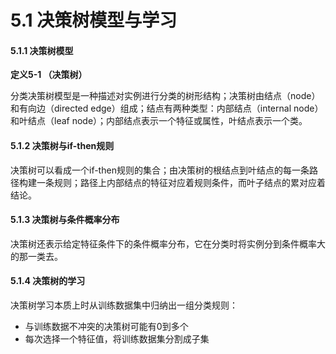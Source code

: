 # 5.1 决策树模型与学习

#### 5.1.1 决策树模型

**定义5-1 （决策树）**

分类决策树模型是一种描述对实例进行分类的树形结构；决策树由结点（node）和有向边（directed edge）组成；结点有两种类型：内部结点（internal node）和叶结点（leaf node）；内部结点表示一个特征或属性，叶结点表示一个类。

#### 5.1.2 决策树与if-then规则

决策树可以看成一个if-then规则的集合；由决策树的根结点到叶结点的每一条路径构建一条规则；路径上内部结点的特征对应着规则条件，而叶子结点的累对应着结论。

#### 5.1.3 决策树与条件概率分布

决策树还表示给定特征条件下的条件概率分布，它在分类时将实例分到条件概率大的那一类去。

#### 5.1.4 决策树的学习

决策树学习本质上时从训练数据集中归纳出一组分类规则：

* 与训练数据不冲突的决策树可能有0到多个
* 每次选择一个特征值，将训练数据集分割成子集



